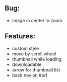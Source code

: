 ## Bug:
- image in center in zoom

## Features:
- custom style
- move by scroll wheel
- thumbnail while loading
- downloadable
- arrow for thumbnail list
- back nav on #url